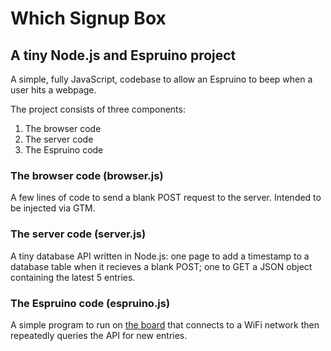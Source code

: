 # Which Signup Box
## A tiny Node.js and Espruino project

A simple, fully JavaScript, codebase to allow an Espruino to beep when a user hits a webpage.

The project consists of three components:

1. The browser code
2. The server code
3. The Espruino code

### The browser code (browser.js)
A few lines of code to send a blank POST request to the server. Intended to be injected via GTM.

### The server code (server.js)
A tiny database API written in Node.js: one page to add a timestamp to a database table when it recieves a blank POST; one to GET a JSON object containing the latest 5 entries.

### The Espruino code (espruino.js)
A simple program to run on [the board](http://www.espruino.com/) that connects to a WiFi network then repeatedly queries the API for new entries.
